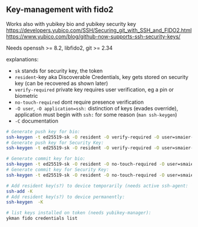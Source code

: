 ## Key-management with fido2

Works also with yubikey bio and yubikey security key
https://developers.yubico.com/SSH/Securing_git_with_SSH_and_FIDO2.html
https://www.yubico.com/blog/github-now-supports-ssh-security-keys/

Needs openssh >= 8.2, libfido2, git >= 2.34

explanations: 

* `sk` stands for security key, the token
* `resident`-key aka Discoverable Credentials, key gets stored on security key (can be recovered as shown later)
* `verify-required` private key requires user verification, eg a pin or biometric
* `no-touch-required` dont require presence verification
* `-O user`, `-O application=ssh:` distinction of keys (evades override), application must begin with `ssh:` for some reason (`man ssh-keygen`)
* `-C` documentation

```sh
# Generate push key for bio:
ssh-keygen -t ed25519-sk -O resident -O verify-required -O user=smaier-bio -O application=ssh:remote-git -C "yubikeyBio-remote-git-1-$(date +'%Y-%m-%d')" -f "~/.ssh/id_ed25519_sk_bio"
# Generate push key for Security Key:
ssh-keygen -t ed25519-sk -O resident -O verify-required -O user=smaier-sk1 -O application=ssh:remote-git -C "yubikeySK1-remote-git-1-$(date +'%Y-%m-%d')" -f "~/.ssh/id_ed25519_sk_sk1"

# Generate commit key for bio:
ssh-keygen -t ed25519-sk -O resident -O no-touch-required -O user=smaier-bio -O application=ssh:git-commit -C "yubikeyBio-auth-1-$(date +'%Y-%m-%d')" -f "~/.ssh/id_ed25519_sk_commit_bio"
# Generate commit key for Security Key:
ssh-keygen -t ed25519-sk -O resident -O no-touch-required -O user=smaier-sk1 -O application=ssh:git-commit -C "yubikeySK1-auth-1-$(date +'%Y-%m-%d')" -f "~/.ssh/id_ed25519_sk_commit_sk1"

# Add resident key(s?) to device temporarily (needs active ssh-agent: `ssh-agent -s`):
ssh-add -K
# Add resident key(s?) to device permanently:
ssh-keygen  -K

# list keys installed on token (needs yubikey-manager):
ykman fido credentials list
```